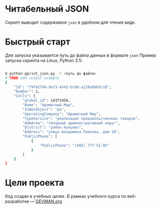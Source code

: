 # Читабельный JSON

Cкрипт выводит содержимое `json` в удобном для чтения виде.

# Быстрый старт

Для запуска указывается путь до файла данных в формате `json`
Пример запуска скрипта на Linux, Python 3.5:

```bash

$ python pprint_json.py -f <путь до файла>
# TODO add output example
{
    "Id": "79742784-9ef3-4543-bc98-a219a8903c18",
    "Number": 1,
    "Cells": {
        "global_id": 14371450,
        "Name": "Ароматный Мир",
        "IsNetObject": "да",
        "OperatingCompany": "Ароматный Мир",
        "TypeService": "реализация продовольственных товаров",
        "AdmArea": "Западный административный округ",
        "District": "район Кунцево",
        "Address": "улица Академика Павлова, дом 10",
        "PublicPhone": [
            {
                "PublicPhone": "(495) 777-51-95"
            }
        ]
    }
}

```

# Цели проекта

Код создан в учебных целях. В рамках учебного курса по веб-разработке ― [DEVMAN.org](https://devman.org)
